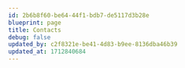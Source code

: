 ```yaml
---
id: 2b6b8f60-be64-44f1-bdb7-de5117d3b28e
blueprint: page
title: Contacts
debug: false
updated_by: c2f8321e-be41-4d83-b9ee-8136dba46b39
updated_at: 1712840684
---
```


